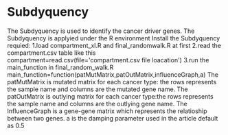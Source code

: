 # Subdyquency
The Subdyquency is used to identify the cancer driver genes.
The Subdyquency is applyied under the R environment
Install the Subdyquency requied:
1.load compartment_xl.R and final_randomwalk.R at first
2.read the compartment.csv table like this compartment=read.csv(file='compartment.csv file loacation')
3.run the main_function in final_random_walk.R
main_function=function(patMutMatrix,patOutMatrix,influenceGraph,a)
The patMutMatrix is mutated matrix for each cancer type: the rows represents the sample name and columns are the mutated gene name.
The patOutMatrix is outlying matrix for each cancer type:the rows represents the sample name and columns are the outlying gene name.
The InfluenceGraph is a gene-gene matrix which represents the relatioship between two genes.
a is the damping parameter used in the article default as 0.5
